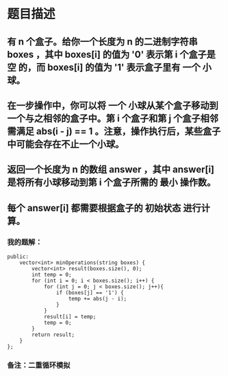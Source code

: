 # 题目描述
## 有 n 个盒子。给你一个长度为 n 的二进制字符串 boxes ，其中 boxes[i] 的值为 '0' 表示第 i 个盒子是 空 的，而 boxes[i] 的值为 '1' 表示盒子里有 一个 小球。
## 在一步操作中，你可以将 一个 小球从某个盒子移动到一个与之相邻的盒子中。第 i 个盒子和第 j 个盒子相邻需满足 abs(i - j) == 1 。注意，操作执行后，某些盒子中可能会存在不止一个小球。
## 返回一个长度为 n 的数组 answer ，其中 answer[i] 是将所有小球移动到第 i 个盒子所需的 最小 操作数。
## 每个 answer[i] 都需要根据盒子的 初始状态 进行计算。
### 我的题解：
```class Solution {
public:
    vector<int> minOperations(string boxes) {
        vector<int> result(boxes.size(), 0);
        int temp = 0;
        for (int i = 0; i < boxes.size(); i++) {
            for (int j = 0; j < boxes.size(); j++){
                if (boxes[j] == '1') {
                    temp += abs(j - i);
                }               
            }
            result[i] = temp;
            temp = 0;
        }
        return result;
    }
};
```
### **备注**：二重循环模拟